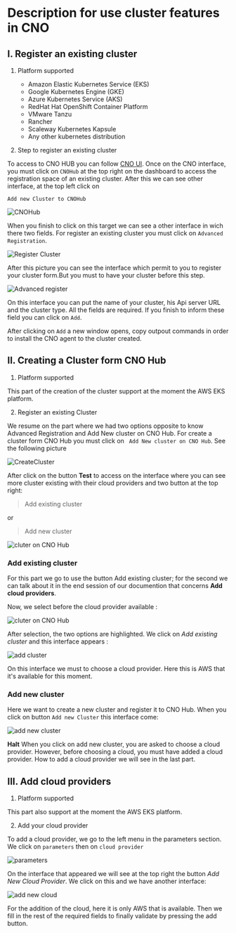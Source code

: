 # Description for use cluster features in CNO

## I. Register an existing cluster

1. Platform supported 

    - Amazon Elastic Kubernetes Service (EKS)
    - Google Kubernetes Engine (GKE)
    - Azure Kubernetes Service (AKS)
    - RedHat Hat OpenShift Container Platform
    - VMware Tanzu
    - Rancher
    - Scaleway Kubernetes Kapsule
    - Any other kubernetes distribution

2. Step to register an existing cluster

To access to CNO HUB you can follow [CNO UI](https://cno.cno-dev.beopenit.com/). Once on the CNO interface, you must click on ``` CNOHub ``` at the top right on the dashboard to access the registration space of an existing cluster. After this we can see other interface, at the top left click on 
``` 
Add new Cluster to CNOHub 
```
![CNOHub](image/addcluster.png)

When you finish to click on this target we can see a other interface in wich there two fields. For register an existing cluster you must click on ` Advanced Registration `.

![Register Cluster](image/Registrer.PNG)

After this picture you can see the interface which permit to you to register your cluster form.But you must to have your cluster before this step.

![Advanced register](image/Advanced.PNG)

On this interface you can put the name of your cluster, his Api server URL and the cluster type. All the fields are required. If you finish to inform these field you can click on ` Add `.

After clicking on ` Add ` a new window opens, copy outpout commands in order to install the CNO agent to the cluster created.


## II. Creating a Cluster form CNO Hub

1. Platform supported

This part of the creation of the cluster support at the moment the AWS EKS platform.

2. Register an existing Cluster

We resume on the part where we had two options opposite to know Advanced Registration and Add New cluster on CNO Hub. For create a cluster form CNO Hub you must click on `  Add New cluster on CNO Hub `. See the following picture

![CreateCluster](image/Cnohub_create.PNG)

After click on the button **Test** to access on the interface where you can see more cluster existing with their cloud providers and two button at the top right:
> Add existing cluster

or

> Add new cluster

![cluter on CNO Hub](image/ExistingORnewcluster.PNG)

### Add existing cluster

For this part we go to use the button Add existing cluster; for the second we can talk about it in the end session of our documention that concerns **Add cloud providers**.

Now, we select before the cloud provider available :

![cluter on CNO Hub](image/chooseCloudProvider.PNG)

After selection, the two options are highlighted. We click on *Add existing cluster* and this interface appears :

![add cluster](image/addExistingcluster.PNG)

On this interface we must to choose a cloud provider. Here this is AWS that it's available for this moment.

### Add new cluster

Here we want to create a new cluster and register it to CNO Hub. When you click on button `Add new Cluster` this interface come:

![add new cluster](image/AddNewCluster.PNG)

**Halt** When you click on add new cluster, you are asked to choose a cloud provider. However, before choosing a cloud, you must have added a cloud provider. How to add a cloud provider we will see in the last part.


## III. Add cloud providers

1. Platform supported

This part also support at the moment the AWS EKS platform.

2. Add your cloud provider

To add a cloud provider, we go to the left menu in the parameters section. We click on ` parameters ` then on ` cloud provider `

![parameters](image/CloudProvider.PNG)

On the interface that appeared we will see at the top right the button *Add New Cloud Provider*. 
We click on this and we have another interface:

![add new cloud](image/addCloudProvider.PNG)

For the addition of the cloud, here it is only AWS that is available. Then we fill in the rest of the required fields to finally validate by pressing the add button.
